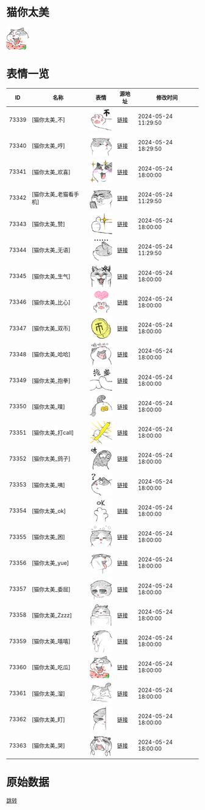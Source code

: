 # 猫你太美

<img src="./cover.png" height="60" alt="cover" />

# 表情一览

|ID|名称|表情|源地址|修改时间|
|----|----|----|----|----|
|73339|[猫你太美_不]|<img src="./pic/073339_%5B猫你太美_不%5D.png" height="60" alt="不"/>|[链接](https://i0.hdslb.com/bfs/garb/f2e212c600b30ffeede1cdd8f62b04666654aca5.png)|2024-05-24 11:29:50|
|73340|[猫你太美_哼]|<img src="./pic/073340_%5B猫你太美_哼%5D.png" height="60" alt="哼"/>|[链接](https://i0.hdslb.com/bfs/garb/64fb83e76355eaee7ca23c46aaba724bcc84ab92.png)|2024-05-24 18:29:50|
|73341|[猫你太美_欢喜]|<img src="./pic/073341_%5B猫你太美_欢喜%5D.png" height="60" alt="欢喜"/>|[链接](https://i0.hdslb.com/bfs/garb/c6bd4cb5ccd95004fdfe8f22fcf126ae527e78e7.png)|2024-05-24 18:00:00|
|73342|[猫你太美_老猫看手机]|<img src="./pic/073342_%5B猫你太美_老猫看手机%5D.png" height="60" alt="老猫看手机"/>|[链接](https://i0.hdslb.com/bfs/garb/8d53280dd0383dd1c4ca787560acc8f32416085d.png)|2024-05-24 11:29:50|
|73343|[猫你太美_赞]|<img src="./pic/073343_%5B猫你太美_赞%5D.png" height="60" alt="赞"/>|[链接](https://i0.hdslb.com/bfs/garb/8aeffce510064a89e6e437c003683595532cfdab.png)|2024-05-24 18:00:00|
|73344|[猫你太美_无语]|<img src="./pic/073344_%5B猫你太美_无语%5D.png" height="60" alt="无语"/>|[链接](https://i0.hdslb.com/bfs/garb/fdfa2630e7bf6fe38606f689f34111da8755e575.png)|2024-05-24 11:29:50|
|73345|[猫你太美_生气]|<img src="./pic/073345_%5B猫你太美_生气%5D.png" height="60" alt="生气"/>|[链接](https://i0.hdslb.com/bfs/garb/c125cfdb45d0602da771d129992884641d76fcf9.png)|2024-05-24 18:00:00|
|73346|[猫你太美_比心]|<img src="./pic/073346_%5B猫你太美_比心%5D.png" height="60" alt="比心"/>|[链接](https://i0.hdslb.com/bfs/garb/18882c22210990e5e1d904f8d33551d3f926061d.png)|2024-05-24 18:00:00|
|73347|[猫你太美_双币]|<img src="./pic/073347_%5B猫你太美_双币%5D.png" height="60" alt="双币"/>|[链接](https://i0.hdslb.com/bfs/garb/ac26a5d1c7aa42bd3674e415ea0ab6933948d260.png)|2024-05-24 18:00:00|
|73348|[猫你太美_哈哈]|<img src="./pic/073348_%5B猫你太美_哈哈%5D.png" height="60" alt="哈哈"/>|[链接](https://i0.hdslb.com/bfs/garb/601df68a2534f32deb5f3605a2f4d9cea593d426.png)|2024-05-24 18:00:00|
|73349|[猫你太美_抱拳]|<img src="./pic/073349_%5B猫你太美_抱拳%5D.png" height="60" alt="抱拳"/>|[链接](https://i0.hdslb.com/bfs/garb/7425d3001b0aba789f51d7e7f9d878c25fdee2a3.png)|2024-05-24 18:00:00|
|73350|[猫你太美_噗]|<img src="./pic/073350_%5B猫你太美_噗%5D.png" height="60" alt="噗"/>|[链接](https://i0.hdslb.com/bfs/garb/21381f824e28d18bb4db41e6c9b04a6e9c95feb2.png)|2024-05-24 18:00:00|
|73351|[猫你太美_打call]|<img src="./pic/073351_%5B猫你太美_打call%5D.png" height="60" alt="打call"/>|[链接](https://i0.hdslb.com/bfs/garb/5f9db2c9eda879a12724ef783acda007300e4859.png)|2024-05-24 18:00:00|
|73352|[猫你太美_鸽子]|<img src="./pic/073352_%5B猫你太美_鸽子%5D.png" height="60" alt="鸽子"/>|[链接](https://i0.hdslb.com/bfs/garb/70d58ff8b3d460d96171b022bd287625288cd19f.png)|2024-05-24 18:00:00|
|73353|[猫你太美_咦]|<img src="./pic/073353_%5B猫你太美_咦%5D.png" height="60" alt="咦"/>|[链接](https://i0.hdslb.com/bfs/garb/8b2cebb9961eda795778fdc11188f1a59bef34df.png)|2024-05-24 18:00:00|
|73354|[猫你太美_ok]|<img src="./pic/073354_%5B猫你太美_ok%5D.png" height="60" alt="ok"/>|[链接](https://i0.hdslb.com/bfs/garb/52d77e33e6c3137677f37586172e148aff5d41af.png)|2024-05-24 18:00:00|
|73355|[猫你太美_困]|<img src="./pic/073355_%5B猫你太美_困%5D.png" height="60" alt="困"/>|[链接](https://i0.hdslb.com/bfs/garb/dbeae459035847327795a1561b38467dc8488182.png)|2024-05-24 18:00:00|
|73356|[猫你太美_yue]|<img src="./pic/073356_%5B猫你太美_yue%5D.png" height="60" alt="yue"/>|[链接](https://i0.hdslb.com/bfs/garb/38797154a0cd7df71a68149e2b973a67450cd1ec.png)|2024-05-24 18:00:00|
|73357|[猫你太美_委屈]|<img src="./pic/073357_%5B猫你太美_委屈%5D.png" height="60" alt="委屈"/>|[链接](https://i0.hdslb.com/bfs/garb/be03cbba7841b1e94bba4d2f4fdc129a19822118.png)|2024-05-24 18:00:00|
|73358|[猫你太美_Zzzz]|<img src="./pic/073358_%5B猫你太美_Zzzz%5D.png" height="60" alt="Zzzz"/>|[链接](https://i0.hdslb.com/bfs/garb/f9c3fc67b69acefffcb704d0ff7a5213f342d125.png)|2024-05-24 18:00:00|
|73359|[猫你太美_嘻嘻]|<img src="./pic/073359_%5B猫你太美_嘻嘻%5D.png" height="60" alt="嘻嘻"/>|[链接](https://i0.hdslb.com/bfs/garb/1a895dffaf7fc500b8f60a5db493040c20da4df6.png)|2024-05-24 18:00:00|
|73360|[猫你太美_吃瓜]|<img src="./pic/073360_%5B猫你太美_吃瓜%5D.png" height="60" alt="吃瓜"/>|[链接](https://i0.hdslb.com/bfs/garb/af90fd95e7bf57d491f41a832974591be5760034.png)|2024-05-24 18:00:00|
|73361|[猫你太美_溜]|<img src="./pic/073361_%5B猫你太美_溜%5D.png" height="60" alt="溜"/>|[链接](https://i0.hdslb.com/bfs/garb/81e712b0b901c4cd3543868e77ce01ce453be2cb.png)|2024-05-24 18:00:00|
|73362|[猫你太美_盯]|<img src="./pic/073362_%5B猫你太美_盯%5D.png" height="60" alt="盯"/>|[链接](https://i0.hdslb.com/bfs/garb/ea498cd55e37ea7703f0c2adca006c74fff3935a.png)|2024-05-24 18:00:00|
|73363|[猫你太美_哭]|<img src="./pic/073363_%5B猫你太美_哭%5D.png" height="60" alt="哭"/>|[链接](https://i0.hdslb.com/bfs/garb/3ffee6e3408399483ad5a5f3123b08a9a24325dd.png)|2024-05-24 18:00:00|

# 原始数据

[跳转](./raw.json)


